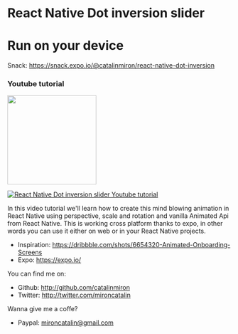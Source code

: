 # React Native Dot inversion slider

# Run on your device

Snack: https://snack.expo.io/@catalinmiron/react-native-dot-inversion

### Youtube tutorial
<a href="https://youtu.be/vQNg06Hf0MQ"><img src="https://user-images.githubusercontent.com/2805320/87596140-e7671f80-c6ef-11ea-9208-2c8b2f1f5aec.png" width="200" /></a>

[![React Native Dot inversion slider Youtube tutorial](react-native-dot-inversion-animation.gif)](https://youtu.be/vQNg06Hf0MQ)

In this video tutorial we'll learn how to create this mind blowing animation in React Native using perspective, scale and rotation and vanilla Animated Api from React Native.
This is working cross platform thanks to expo, in other words you can use it either on web or in your React Native projects.

- Inspiration: https://dribbble.com/shots/6654320-Animated-Onboarding-Screens
- Expo: https://expo.io/

You can find me on:

- Github: http://github.com/catalinmiron
- Twitter: http://twitter.com/mironcatalin

Wanna give me a coffe?

- Paypal: mironcatalin@gmail.com
